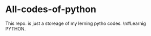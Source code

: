 # All-codes-of-python
This repo. is just a storeage of my lerning pytho codes. 
\n#Learnig PYTHON. 
